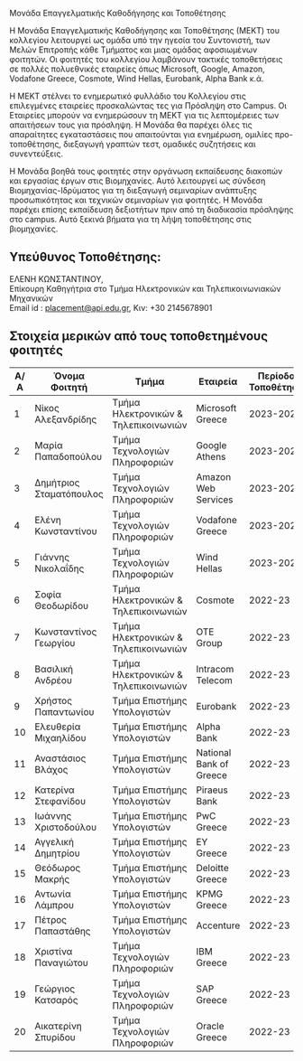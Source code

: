 Μονάδα Επαγγελματικής Καθοδήγησης και Τοποθέτησης

Η Μονάδα Επαγγελματικής Καθοδήγησης και Τοποθέτησης (ΜΕΚΤ) του κολλεγίου λειτουργεί ως ομάδα υπό την ηγεσία του Συντονιστή, των Μελών Επιτροπής κάθε Τμήματος και μιας ομάδας αφοσιωμένων φοιτητών. Οι φοιτητές του κολλεγίου λαμβάνουν τακτικές τοποθετήσεις σε πολλές πολυεθνικές εταιρείες όπως Microsoft, Google, Amazon, Vodafone Greece, Cosmote, Wind Hellas, Eurobank, Alpha Bank κ.ά.

Η ΜΕΚΤ στέλνει το ενημερωτικό φυλλάδιο του Κολλεγίου στις επιλεγμένες εταιρείες προσκαλώντας τες για Πρόσληψη στο Campus. Οι Εταιρείες μπορούν να ενημερώσουν τη ΜΕΚΤ για τις λεπτομέρειες των απαιτήσεων τους για πρόσληψη. Η Μονάδα θα παρέχει όλες τις απαραίτητες εγκαταστάσεις που απαιτούνται για ενημέρωση, ομιλίες προ-τοποθέτησης, διεξαγωγή γραπτών τεστ, ομαδικές συζητήσεις και συνεντεύξεις.

Η Μονάδα βοηθά τους φοιτητές στην οργάνωση εκπαίδευσης διακοπών και εργασίας έργων στις Βιομηχανίες. Αυτό λειτουργεί ως σύνδεση Βιομηχανίας-Ιδρύματος για τη διεξαγωγή σεμιναρίων ανάπτυξης προσωπικότητας και τεχνικών σεμιναρίων για φοιτητές. Η Μονάδα παρέχει επίσης εκπαίδευση δεξιοτήτων πριν από τη διαδικασία πρόσληψης στο campus. Αυτό ξεκινά βήματα για τη λήψη τοποθέτησης στις βιομηχανίες.

## Υπεύθυνος Τοποθέτησης:

ΕΛΕΝΗ ΚΩΝΣΤΑΝΤΙΝΟΥ,
<br>Επίκουρη Καθηγήτρια στο Τμήμα Ηλεκτρονικών και Τηλεπικοινωνιακών Μηχανικών
<br>Email id : placement@api.edu.gr,
Κιν: +30 2145678901

## Στοιχεία μερικών από τους τοποθετημένους φοιτητές
<div class="md-table-wraper" markdown="block">

| Α/Α | Όνομα Φοιτητή | Τμήμα | Εταιρεία | Περίοδος Τοποθέτησης |
| --- | --- | --- | --- | --- |
| 1   | Νίκος Αλεξανδρίδης | Τμήμα Ηλεκτρονικών & Τηλεπικοινωνιών | Microsoft Greece | 2023-2024 |
| 2   | Μαρία Παπαδοπούλου | Τμήμα Τεχνολογιών Πληροφοριών | Google Athens | 2023-2024 |
| 3   | Δημήτριος Σταματόπουλος | Τμήμα Τεχνολογιών Πληροφοριών | Amazon Web Services | 2023-2024 |
| 4   | Ελένη Κωνσταντίνου | Τμήμα Τεχνολογιών Πληροφοριών | Vodafone Greece | 2023-2024 |
| 5   | Γιάννης Νικολαΐδης | Τμήμα Τεχνολογιών Πληροφοριών | Wind Hellas | 2023-2024 |
| 6   | Σοφία Θεοδωρίδου | Τμήμα Ηλεκτρονικών & Τηλεπικοινωνιών | Cosmote | 2022-23 |
| 7   | Κωνσταντίνος Γεωργίου | Τμήμα Ηλεκτρονικών & Τηλεπικοινωνιών | OTE Group | 2022-23 |
| 8   | Βασιλική Ανδρέου | Τμήμα Ηλεκτρονικών & Τηλεπικοινωνιών | Intracom Telecom | 2022-23 |
| 9   | Χρήστος Παπαντωνίου | Τμήμα Επιστήμης Υπολογιστών | Eurobank | 2022-23 |
| 10  | Ελευθερία Μιχαηλίδου | Τμήμα Επιστήμης Υπολογιστών | Alpha Bank | 2022-23 |
| 11  | Αναστάσιος Βλάχος | Τμήμα Επιστήμης Υπολογιστών | National Bank of Greece | 2022-23 |
| 12  | Κατερίνα Στεφανίδου | Τμήμα Επιστήμης Υπολογιστών | Piraeus Bank | 2022-23 |
| 13  | Ιωάννης Χριστοδούλου | Τμήμα Επιστήμης Υπολογιστών | PwC Greece | 2022-23 |
| 14  | Αγγελική Δημητρίου | Τμήμα Επιστήμης Υπολογιστών | EY Greece | 2022-23 |
| 15  | Θεόδωρος Μακρής | Τμήμα Επιστήμης Υπολογιστών | Deloitte Greece | 2022-23 |
| 16  | Αντωνία Λάμπρου | Τμήμα Επιστήμης Υπολογιστών | KPMG Greece | 2022-23 |
| 17  | Πέτρος Παπαστάθης | Τμήμα Επιστήμης Υπολογιστών | Accenture | 2022-23 |
| 18  | Χριστίνα Παναγιώτου | Τμήμα Τεχνολογιών Πληροφοριών | IBM Greece | 2022-23 |
| 19  | Γεώργιος Κατσαρός | Τμήμα Τεχνολογιών Πληροφοριών | SAP Greece | 2022-23 |
| 20  | Αικατερίνη Σπυρίδου | Τμήμα Τεχνολογιών Πληροφοριών | Oracle Greece | 2022-23 |

</div>
